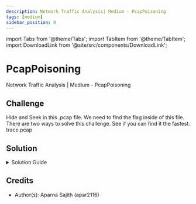 ```yaml
---
description: Network Traffic Analysis| Medium - PcapPoisoning
tags: [medium]
sidebar_position: 0
---
```


import Tabs from '@theme/Tabs';
import TabItem from '@theme/TabItem';
import DownloadLink from '@site/src/components/DownloadLink';

# PcapPoisoning
Network Traffic Analysis | Medium - PcapPoisoning
## Challenge
Hide and Seek in this .pcap file. We need to find the flag inside of this file. 
There are two ways to solve this challenge. See if you can find it the fastest. 
<DownloadLink file="assets/trace.pcap">trace.pcap</DownloadLink>

## Solution
<details>
  <summary>Solution Guide</summary>

  Before we dive into the solution, there are a couple of ways we can solve this challenge. 
  Once we open this .pcap file, we find that there is a total of 1510 packets. 
  In this case, there are too many packets for us to go through every single packet. 
  Let's try looking at the statistics as well as the properties of this file to see if there is anything that stands out in this case. 
  Knowing one of the packets contains the flag in it, what filter can we use in this case? 
  </details>

## Credits
- Author(s): Aparna Sajith (apar2116)
